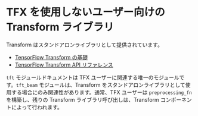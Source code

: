 # TFX を使用しないユーザー向けの Transform ライブラリ

Transform はスタンドアロンライブラリとして提供されています。

- [TensorFlow Transform の基礎](https://www.tensorflow.org/tfx/transform/get_started)
- [TensorFlow Transform API リファレンス](https://www.tensorflow.org/tfx/transform/api_docs/python/tft)

`tft` モジュールドキュメントは TFX ユーザーに関連する唯一のモジュールです。`tft_beam` モジュールは、Transform をスタンドアロンライブラリとして使用する場合にのみ関連性があります。通常、TFX ユーザーは `preprocessing_fn` を構築し、残りの Transform ライブラリ呼び出しは、Transform コンポーネントによって行われます。

